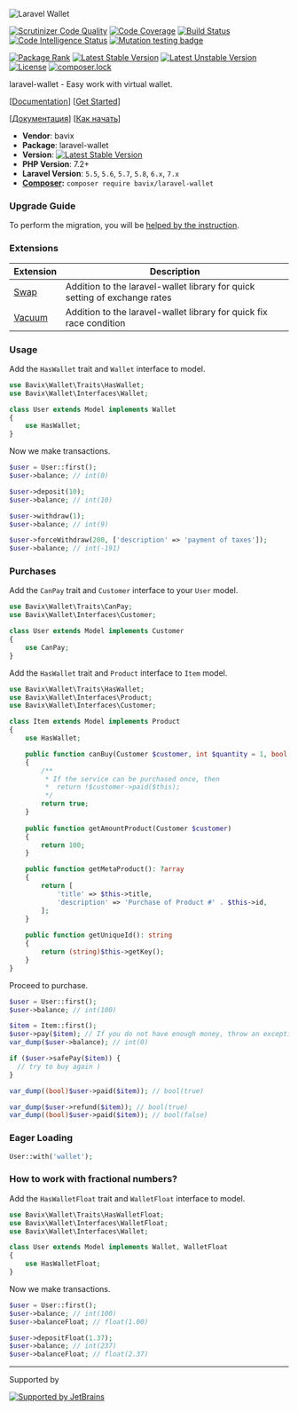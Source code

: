 ![Laravel Wallet](https://user-images.githubusercontent.com/5111255/48687709-a7c2fa00-ebd3-11e8-8714-c4f3efe93f02.png)

[![Scrutinizer Code Quality](https://scrutinizer-ci.com/g/bavix/laravel-wallet/badges/quality-score.png?b=master)](https://scrutinizer-ci.com/g/bavix/laravel-wallet/?branch=master)
[![Code Coverage](https://scrutinizer-ci.com/g/bavix/laravel-wallet/badges/coverage.png?b=master)](https://scrutinizer-ci.com/g/bavix/laravel-wallet/?branch=master)
[![Build Status](https://scrutinizer-ci.com/g/bavix/laravel-wallet/badges/build.png?b=master)](https://scrutinizer-ci.com/g/bavix/laravel-wallet/build-status/master)
[![Code Intelligence Status](https://scrutinizer-ci.com/g/bavix/laravel-wallet/badges/code-intelligence.svg?b=master)](https://scrutinizer-ci.com/code-intelligence)
[![Mutation testing badge](https://badge.stryker-mutator.io/github.com/bavix/laravel-wallet/master)](https://packagist.org/packages/bavix/laravel-wallet)

[![Package Rank](https://phppackages.org/p/bavix/laravel-wallet/badge/rank.svg)](https://packagist.org/packages/bavix/laravel-wallet)
[![Latest Stable Version](https://poser.pugx.org/bavix/laravel-wallet/v/stable)](https://packagist.org/packages/bavix/laravel-wallet)
[![Latest Unstable Version](https://poser.pugx.org/bavix/laravel-wallet/v/unstable)](https://packagist.org/packages/bavix/laravel-wallet)
[![License](https://poser.pugx.org/bavix/laravel-wallet/license)](https://packagist.org/packages/bavix/laravel-wallet)
[![composer.lock](https://poser.pugx.org/bavix/laravel-wallet/composerlock)](https://packagist.org/packages/bavix/laravel-wallet)

laravel-wallet - Easy work with virtual wallet.

[[Documentation](https://bavix.github.io/laravel-wallet/)] 
[[Get Started](https://bavix.github.io/laravel-wallet/#/basic-usage)] 

[[Документация](https://bavix.github.io/laravel-wallet/#/ru/)] 
[[Как начать](https://bavix.github.io/laravel-wallet/#/ru/basic-usage)] 

* **Vendor**: bavix
* **Package**: laravel-wallet
* **Version**: [![Latest Stable Version](https://poser.pugx.org/bavix/laravel-wallet/v/stable)](https://packagist.org/packages/bavix/laravel-wallet)
* **PHP Version**: 7.2+ 
* **Laravel Version**: `5.5`, `5.6`, `5.7`, `5.8`, `6.x`, `7.x`
* **[Composer](https://getcomposer.org/):** `composer require bavix/laravel-wallet`

### Upgrade Guide

To perform the migration, you will be [helped by the instruction](https://bavix.github.io/laravel-wallet/#/upgrade-guide).

### Extensions

| Extension | Description | 
| ----- | ----- | 
| [Swap](https://github.com/bavix/laravel-wallet-swap) | Addition to the laravel-wallet library for quick setting of exchange rates | 
| [Vacuum](https://github.com/bavix/laravel-wallet-vacuum) | Addition to the laravel-wallet library for quick fix race condition | 

### Usage
Add the `HasWallet` trait and `Wallet` interface to model.
```php
use Bavix\Wallet\Traits\HasWallet;
use Bavix\Wallet\Interfaces\Wallet;

class User extends Model implements Wallet
{
    use HasWallet;
}
```

Now we make transactions.

```php
$user = User::first();
$user->balance; // int(0)

$user->deposit(10);
$user->balance; // int(10)

$user->withdraw(1);
$user->balance; // int(9)

$user->forceWithdraw(200, ['description' => 'payment of taxes']);
$user->balance; // int(-191)
```

### Purchases

Add the `CanPay` trait and `Customer` interface to your `User` model.
```php
use Bavix\Wallet\Traits\CanPay;
use Bavix\Wallet\Interfaces\Customer;

class User extends Model implements Customer
{
    use CanPay;
}
```

Add the `HasWallet` trait and `Product` interface to `Item` model.
```php
use Bavix\Wallet\Traits\HasWallet;
use Bavix\Wallet\Interfaces\Product;
use Bavix\Wallet\Interfaces\Customer;

class Item extends Model implements Product
{
    use HasWallet;

    public function canBuy(Customer $customer, int $quantity = 1, bool $force = null): bool
    {
        /**
         * If the service can be purchased once, then
         *  return !$customer->paid($this);
         */
        return true; 
    }
    
    public function getAmountProduct(Customer $customer)
    {
        return 100;
    }

    public function getMetaProduct(): ?array
    {
        return [
            'title' => $this->title, 
            'description' => 'Purchase of Product #' . $this->id,
        ];
    }
    
    public function getUniqueId(): string
    {
        return (string)$this->getKey();
    }
}
```

Proceed to purchase.

```php
$user = User::first();
$user->balance; // int(100)

$item = Item::first();
$user->pay($item); // If you do not have enough money, throw an exception
var_dump($user->balance); // int(0)

if ($user->safePay($item)) {
  // try to buy again )
}

var_dump((bool)$user->paid($item)); // bool(true)

var_dump($user->refund($item)); // bool(true)
var_dump((bool)$user->paid($item)); // bool(false)
```

### Eager Loading

```php
User::with('wallet');
```

### How to work with fractional numbers?
Add the `HasWalletFloat` trait and `WalletFloat` interface to model.
```php
use Bavix\Wallet\Traits\HasWalletFloat;
use Bavix\Wallet\Interfaces\WalletFloat;
use Bavix\Wallet\Interfaces\Wallet;

class User extends Model implements Wallet, WalletFloat
{
    use HasWalletFloat;
}
```

Now we make transactions.

```php
$user = User::first();
$user->balance; // int(100)
$user->balanceFloat; // float(1.00)

$user->depositFloat(1.37);
$user->balance; // int(237)
$user->balanceFloat; // float(2.37)
```

---
Supported by

[![Supported by JetBrains](https://cdn.rawgit.com/bavix/development-through/46475b4b/jetbrains.svg)](https://www.jetbrains.com/)
